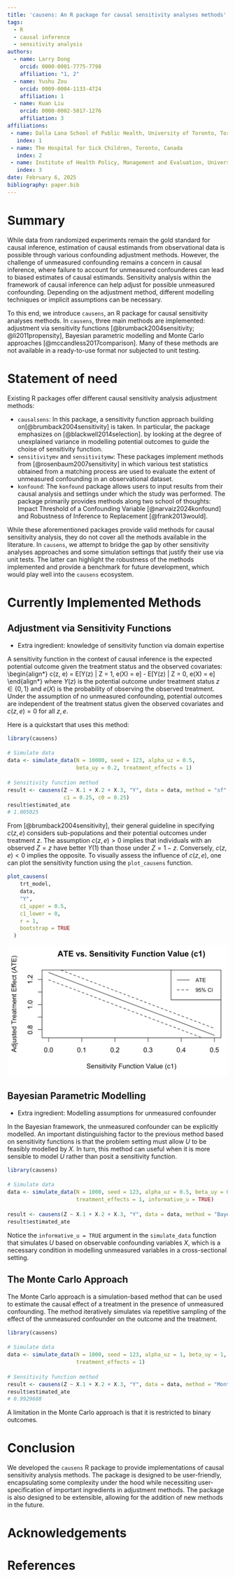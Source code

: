 ```yaml
---
title: 'causens: An R package for causal sensitivity analyses methods'
tags:
  - R
  - causal inference
  - sensitivity analysis
authors:
  - name: Larry Dong
    orcid: 0000-0001-7775-7798
    affiliation: "1, 2"
  - name: Yushu Zou
    orcid: 0009-0004-1133-4724
    affiliation: 1
  - name: Kuan Liu
    orcid: 0000-0002-5017-1276
    affiliation: 3
affiliations:
 - name: Dalla Lana School of Public Health, University of Toronto, Toronto, Canada
   index: 1
 - name: The Hospital for Sick Children, Toronto, Canada
   index: 2
 - name: Institute of Health Policy, Management and Evaluation, University of Toronto, Toronto, Canada
   index: 3
date: February 6, 2025
bibliography: paper.bib
---
```


# Summary

While data from randomized experiments remain the gold standard for causal inference,
estimation of causal estimands from observational data is possible through various
confounding adjustment methods. However, the challenge of unmeasured confounding remains 
a concern in causal inference, where failure to account for unmeasured confounderes can 
lead to biased estimates of causal estimands. Sensitivity analysis within the framework of causal inference can help adjust for possible unmeasured confounding. Depending on the adjustment method, different modelling techniques or implicit assumptions can be necessary. 

To this end, we introduce `causens`, an R package for causal sensitivity analyses methods.
In `causens`, three main methods are implemented: adjustment via sensitivity
functions [@brumback2004sensitivity; @li2011propensity], Bayesian parametric modelling and 
Monte Carlo approaches [@mccandless2017comparison]. Many of these methods are not available
in a ready-to-use format nor subjected to unit testing.

# Statement of need

Existing R packages offer different causal sensitivity analysis adjustment methods:

- `causalsens`: In this package, a sensitivity function approach building on[@brumback2004sensitivity] is taken. In particular, the package emphasizes on [@blackwell2014selection].
  by looking at the degree of unexplained variance in modelling potential outcomes to guide the choise of sensitivity function.
- `sensitivitymv` and `sensitivitymw`: These packages implement methods from [@rosenbaum2007sensitivity] in which various test statistics obtained from a matching process are used to evaluate the extent of unmeasured confounding in an observational dataset.
- `konfound`: The `konfound` package allows users to input results from their causal analysis and settings under which the study was performed. The package primarily provides methods along two school of thoughts: Impact Threshold of a Confounding Variable [@narvaiz2024konfound] and Robustness of Inference to Replacement [@frank2013would].

While these aforementioned packages provide valid methods for causal sensitivity analysis, they do not cover all the methods available in the literature. In `causens`, we attempt to bridge the gap
by other sensitivity analyses approaches and some simulation settings that justify their use via unit tests. The latter can highlight the robustness of the methods implemented and provide a benchmark for future development, which would play well into the `causens` ecosystem.

# Currently Implemented Methods

## Adjustment via Sensitivity Functions

- Extra ingredient: knowledge of sensitivity function via domain expertise

A sensitivity function in the context of causal inference is the expected potential outcome
given the treatment status and the observed covariates:
\begin{align*}
  c(z, e) = E[Y(z) | Z = 1, e(X) = e] - E[Y(z) | Z = 0, e(X) = e]
\end{align*}
where $Y(z)$ is the potential outcome under treatment status $z \in \{0, 1\}$ and $e(X)$ is the probability of observing the observed treatment. Under the assumption of no unmeasured confounding, potential outcomes are independent of the treatment status given the observed covariates and
$c(z, e) = 0$ for all $z, e$.

Here is a quickstart that uses this method:

```r
library(causens)

# Simulate data
data <- simulate_data(N = 10000, seed = 123, alpha_uz = 0.5,
                      beta_uy = 0.2, treatment_effects = 1)

# Sensitivity function method
result <- causens(Z ~ X.1 + X.2 + X.3, "Y", data = data, method = "sf",
                  c1 = 0.25, c0 = 0.25)
result$estimated_ate
# 1.005025
```

From [@brumback2004sensitivity], their general guideline in specifying $c(z, e)$ considers sub-populations and their potential outcomes under treatment $z$. The assumption $c(z, e) > 0$ implies that individuals with an observed $Z = z$ have better $Y(1)$ than those under $Z = 1 - z$. Conversely, $c(z, e) < 0$ implies the opposite. To visually assess the influence of $c(z, e)$, one can plot the sensitivity function using the `plot_causens` function.

```r
plot_causens(
    trt_model,
    data,
    "Y",
    c1_upper = 0.5,
    c1_lower = 0,
    r = 1,
    bootstrap = TRUE
  )
```
![Plot of average treatment effect estimates and 95% confidence interval estimates vs. sensitivity function value as a constant (c1)](plot.png)

## Bayesian Parametric Modelling

- Extra ingredient: Modelling assumptions for unmeasured confounder

In the Bayesian framework, the unmeasured confounder can be explicitly modelled. An important
distinguishing factor to the previous method based on sensitivity functions is that the problem
setting must allow $U$ to be feasibly modelled by $X$. In turn, this method can useful when
it is more sensible to model $U$ rather than posit a sensitivity function.

```r
library(causens)

# Simulate data
data <- simulate_data(N = 1000, seed = 123, alpha_uz = 0.5, beta_uy = 0.2, 
                      treatment_effects = 1, informative_u = TRUE)

result <- causens(Z ~ X.1 + X.2 + X.3, "Y", data = data, method = "Bayesian")
result$estimated_ate
```

Notice the `informative_u = TRUE` argument in the `simulate_data` function that simulates $U$ based on observable confounding variables $X$, which is a necessary condition in modelling unmeasured variables in a cross-sectional setting.

## The Monte Carlo Approach

The Monte Carlo approach is a simulation-based method that can be used to estimate the causal effect
of a treatment in the presence of unmeasured confounding. The method iteratively simulates via
repetitive sampling of the effect of the unmeasured confounder on the outcome and the treatment.

```r
library(causens)

# Simulate data
data <- simulate_data(N = 1000, seed = 123, alpha_uz = 1, beta_uy = 1, 
                      treatment_effects = 1)

# Sensitivity function method
result <- causens(Z ~ X.1 + X.2 + X.3, "Y", data = data, method = "Monte Carlo")
result$estimated_ate
# 0.9929688
```

A limitation in the Monte Carlo approach is that it is restricted to binary outcomes.

# Conclusion

We developed the `causens` R package to provide implementations of causal sensitivity analysis methods. The package is designed to be user-friendly, encapsulating some complexity under the hood while necessiting user-specification of important ingredients in adjustment methods. The package is also designed to be extensible, allowing for the addition of new methods in the future.

# Acknowledgements

# References
